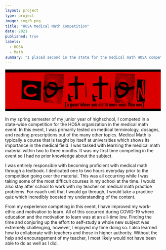 ```yaml
---
layout: project
type: project
image: img/R.png
title: "HOSA Medical Math Competition"
date: 2021
published: true
labels:
  - HOSA
  - Math
summary: "I placed second in the state for the medical math HOSA competition"
---
```


<img class="img-fluid" src="../img/cotton/cotton-header.png">

In my spring semester of my junior year of highschool, I competed in a state-wide competition for the HOSA organization in the medical math event. In this event, I was primarily tested on medical terminology, dosages, and reading prescriptions out of the many other topics. Medical Math is typically a course that is taught by itself at universities which shows its importance in the medical field. I was tasked with learning the medical math material within two to three months. It was my first time competing in the event so I had no prior knowledge about the subject.

I was entirely responsible with becoming proficient with medical math through a textbook. I dedicated one to two hours everyday prior to the competition going over the material. This was all occurring while I was taking some of the most difficult courses in my school at the time. I would also stay after school to work with my teacher on  medical math practice problems. For eaach unit that I would go through, I would take a practice quiz which incredibly boosted my understanding of the content.

From my experience competing in this event, I have improved my work-ethic and motivation to learn. All of this occurred during COVID-19 where education and the motivation to learn was at an all-time low. Finding the time and conjuring up the effort to self-study a whole new subject was extremely challenging, however, I enjoyed my time doing so. I also learned how to collaborate with teachers and those in higher authority. Without the help and encouragement of my teacher, I most likely would not have been able to do as well as I did.


